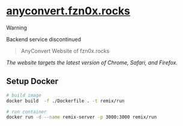 # [anyconvert.fzn0x.rocks](https://anyconvert.fzn0x.rocks)

> [!WARNING]
> Backend service discontinued

> AnyConvert Website of fzn0x.rocks

*The website targets the latest version of Chrome, Safari, and Firefox.*

## Setup Docker

```sh
# build image
docker build  -f ./Dockerfile . -t remix/run

# run container
docker run -d --name remix-server -p 3000:3000 remix/run
```
